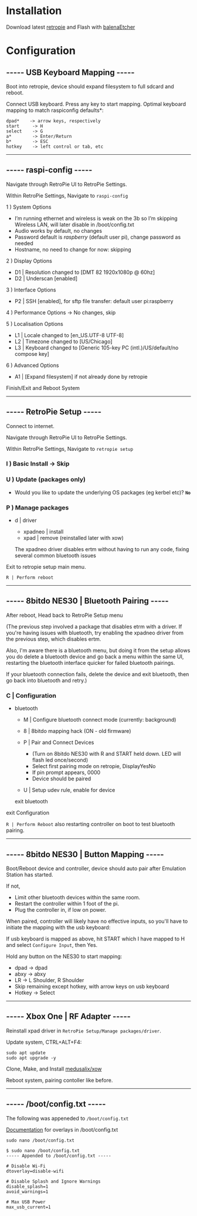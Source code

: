 # Installation

Download latest [retropie](https://retropie.org.uk/download/) and Flash with [balenaEtcher](https://www.balena.io/etcher/)

# Configuration

## ----- USB Keyboard Mapping -----
Boot into retropie, device should expand filesystem to full sdcard and reboot.

Connect USB keyboard. Press any key to start mapping. Optimal keyboard mapping to match raspiconfig defaults*:

    dpad*    -> arrow keys, respectively
    start     -> H
    select    -> G
    a*        -> Enter/Return
    b*        -> ESC
    hotkey    -> left control or tab, etc

---

## ----- raspi-config -----
Navigate through RetroPie UI to RetroPie Settings.

Within RetroPie Settings, Navigate to `raspi-config`

1 ) System Options
- I’m running ethernet and wireless is weak on the 3b so I’m skipping Wireless LAN, will later disable in /boot/config.txt
- Audio works by default, no changes
- Password default is *raspberry* (default user pi), change password as needed
- Hostname, no need to change for now: skipping

2 ) Display Options
- D1 | Resolution changed to [DMT 82 1920x1080p @ 60hz]
- D2 | Underscan [enabled]

3 ) Interface Options
- P2 | SSH [enabled], for sftp file transfer: default user pi:raspberry

4 ) Performance Options -> No changes, skip

5 ) Localisation Options 
- L1 | Locale changed to [en_US.UTF-8 UTF-8]
- L2 | Timezone changed to [US/Chicago]
- L3 | Keyboard changed to [Generic 105-key PC (intl.)/US/default/no compose key]

6 ) Advanced Options
- A1 | [Expand filesystem] if not already done by retropie


Finish/Exit and Reboot System

---

## ----- RetroPie Setup -----

Connect to internet.

Navigate through RetroPie UI to RetroPie Settings.

Within RetroPie Settings, Navigate to `retropie setup`

### I ) Basic Install -> Skip

### U ) Update (packages only)

- Would you like to update the underlying OS packages (eg kerbel etc)? **`No`**

### P ) Manage packages
-  d | driver
    - xpadneo | install
    - xpad | remove (reinstalled later with xow)

    The xpadneo driver disables ertm without having to run any code, fixing several common bluetooth issues

Exit to retropie setup main menu.

`R | Perform reboot`

---

## ----- 8bitdo NES30 | Bluetooth Pairing -----

After reboot, Head back to RetroPie Setup menu

(The previous step involved a package that disables etrm with a driver. If you're having issues with bluetooth, try enabling the xpadneo driver from the previous step, which disables ertm.

Also, I'm aware there is a bluetooth menu, but doing it from the setup allows you do delete a bluetooth device and go back a menu within the same UI, restarting the bluetooth interface quicker for failed bluetooth pairings. 

If your bluetooth connection fails, delete the device and exit bluetooth, then go back into bluetooth and retry.)

### C | Configuration
- bluetooth 
    - M | Configure bluetooth connect mode (currently: background)
    - 8 | 8bitdo mapping hack (ON - old firmware)

    - P | Pair and Connect Devices
        - (Turn on 8bitdo NES30 with R and START held down. 
LED will flash led once/second)
        - Select first pairing mode on retropie, DisplayYesNo
        -  If pin prompt appears, 0000
        - Device should be paired

    - U | Setup udev rule, enable for device

	exit bluetooth

exit Configuration

`R | Perform Reboot` also restarting controller on boot to test bluetooth pairing.

---

## ----- 8bitdo NES30 | Button Mapping -----

Boot/Reboot device and controller, device should auto pair after Emulation Station has started.

If not, 
- Limit other bluetooth devices within the same room.
- Restart the controller within 1 foot of the pi.
- Plug the controller in, if low on power.

When paired, controller will likely have no effective inputs, so you'll have to initiate the mapping with the usb keyboard:

If usb keyboard is mapped as above, hit START which I have mapped to H and select `Configure Input`, then Yes.

Hold any button on the NES30 to start mapping:
- dpad -> dpad
- abxy -> abxy
- LR -> L Shoulder, R Shoulder
- Skip remaining except hotkey, with arrow keys on usb keyboard
- Hotkey -> Select

---

## ----- Xbox One | RF Adapter -----

Reinstall xpad driver in `RetroPie Setup/Manage packages/driver`.

Update system, CTRL+ALT+F4:

```
sudo apt update
sudo apt upgrade -y
```

Clone, Make, and Install [medusalix/xow](https://github.com/medusalix/xow)

Reboot system, pairing contoller like before.

---

## ----- /boot/config.txt -----

The following was appeneded to `/boot/config.txt`

[Documentation](https://github.com/raspberrypi/firmware/blob/master/boot/overlays/README) for overlays in /boot/config.txt

```
sudo nano /boot/config.txt
```
	

```
$ sudo nano /boot/config.txt
----- Appended to /boot/config.txt -----

# Disable Wi-Fi
dtoverlay=disable-wifi

# Disable Splash and Ignore Warnings
disable_splash=1
avoid_warnings=1

# Max USB Power
max_usb_current=1









